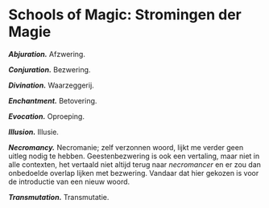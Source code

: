 # Schools of Magic: Stromingen der Magie

**_Abjuration._**
Afzwering.

**_Conjuration._**
Bezwering.

**_Divination._**
Waarzeggerij.

**_Enchantment._**
Betovering.

**_Evocation._**
Oproeping.

**_Illusion._**
Illusie.

**_Necromancy._**
Necromanie; zelf verzonnen woord, lijkt me verder geen uitleg nodig te hebben.
Geestenbezwering is ook een vertaling, maar niet in alle contexten, het vertaald niet altijd terug naar _necromancer_ en er zou dan onbedoelde overlap lijken met bezwering.
Vandaar dat hier gekozen is voor de introductie van een nieuw woord.

**_Transmutation._**
Transmutatie.
